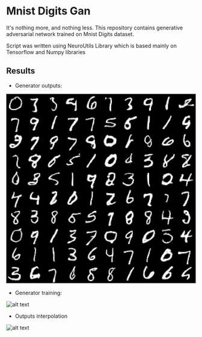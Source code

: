 ﻿# Mnist Digits Gan
It's nothing more, and nothing less. This repository contains generative adversarial network trained on Mnist Digits dataset.

Script was written using NeuroUtils Library which is based mainly on Tensorflow and Numpy libraries

## Results
- Generator outputs:

![alt text](https://github.com/Ciapser/Mnist_Digits_Gan/blob/master/Actual_Best_Result/Generator_results.png?raw=true)

- Generator training:

![alt text](https://github.com/Ciapser/Mnist_Digits_Gan/blob/master/Actual_Best_Result/Training_history.gif?raw=true)

- Outputs interpolation

![alt text](https://github.com/Ciapser/Mnist_Digits_Gan/blob/master/Actual_Best_Result/Model_interpolation.gif?raw=true)


